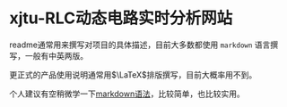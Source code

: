 # xjtu-RLC动态电路实时分析网站
readme通常用来撰写对项目的具体描述，目前大多数都使用 `markdown` 语言撰写，一般有中英两版。

更正式的产品使用说明通常用$\LaTeX$排版撰写，目前大概率用不到。

个人建议有空稍微学一下[markdown语法](https://www.runoob.com/markdown/md-tutorial.html)，比较简单，也比较实用。